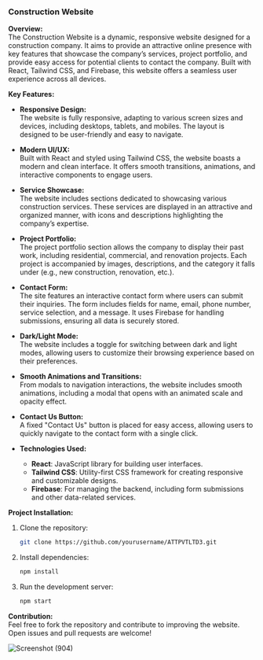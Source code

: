 
### **Construction Website**

**Overview:**  
The Construction Website is a dynamic, responsive website designed for a construction company. It aims to provide an attractive online presence with key features that showcase the company’s services, project portfolio, and provide easy access for potential clients to contact the company. Built with React, Tailwind CSS, and Firebase, this website offers a seamless user experience across all devices.

**Key Features:**

- **Responsive Design:**  
  The website is fully responsive, adapting to various screen sizes and devices, including desktops, tablets, and mobiles. The layout is designed to be user-friendly and easy to navigate.

- **Modern UI/UX:**  
  Built with React and styled using Tailwind CSS, the website boasts a modern and clean interface. It offers smooth transitions, animations, and interactive components to engage users.

- **Service Showcase:**  
  The website includes sections dedicated to showcasing various construction services. These services are displayed in an attractive and organized manner, with icons and descriptions highlighting the company’s expertise.

- **Project Portfolio:**  
  The project portfolio section allows the company to display their past work, including residential, commercial, and renovation projects. Each project is accompanied by images, descriptions, and the category it falls under (e.g., new construction, renovation, etc.).

- **Contact Form:**  
  The site features an interactive contact form where users can submit their inquiries. The form includes fields for name, email, phone number, service selection, and a message. It uses Firebase for handling submissions, ensuring all data is securely stored.

- **Dark/Light Mode:**  
  The website includes a toggle for switching between dark and light modes, allowing users to customize their browsing experience based on their preferences.

- **Smooth Animations and Transitions:**  
  From modals to navigation interactions, the website includes smooth animations, including a modal that opens with an animated scale and opacity effect.

- **Contact Us Button:**  
  A fixed "Contact Us" button is placed for easy access, allowing users to quickly navigate to the contact form with a single click.

- **Technologies Used:**  
  - **React**: JavaScript library for building user interfaces.
  - **Tailwind CSS**: Utility-first CSS framework for creating responsive and customizable designs.
  - **Firebase**: For managing the backend, including form submissions and other data-related services.

**Project Installation:**

1. Clone the repository:
   ```bash
   git clone https://github.com/yourusername/ATTPVTLTD3.git
   ```

2. Install dependencies:
   ```bash
   npm install
   ```

3. Run the development server:
   ```bash
   npm start
   ```

**Contribution:**  
Feel free to fork the repository and contribute to improving the website. Open issues and pull requests are welcome!

![Screenshot (904)](https://github.com/user-attachments/assets/4c81dbbf-74dd-4a55-b817-4023ba93ab8b)

